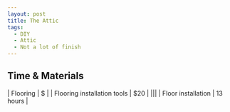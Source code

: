 ```yaml
---
layout: post
title: The Attic
tags:
  - DIY
  - Attic
  - Not a lot of finish
---
```


## Time & Materials ##

| Flooring | $ |
| Flooring installation tools | $20 |
|||
| Floor installation | 13 hours |
